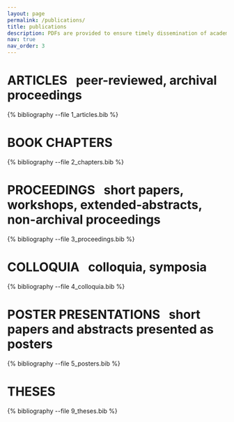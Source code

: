 ```yaml
---
layout: page
permalink: /publications/
title: publications
description: PDFs are provided to ensure timely dissemination of academic work. They can be downloaded for noncommercial, information purposes only, and may not be reposted without permission from the respective copyright holders.
nav: true
nav_order: 3
---
```

<!-- _pages/publications.md -->
<div class="publications">


<h1>ARTICLES
<span class="description"> &nbsp; peer-reviewed, archival proceedings</span></h1>
{% bibliography --file 1_articles.bib %}

<h1>BOOK CHAPTERS </h1>
{% bibliography --file 2_chapters.bib %}

<h1>PROCEEDINGS
<span class="description"> &nbsp; short papers, workshops, extended-abstracts, non-archival proceedings</span></h1>
{% bibliography --file 3_proceedings.bib %}

<h1>COLLOQUIA
<span class="description"> &nbsp; colloquia, symposia</span></h1>
{% bibliography --file 4_colloquia.bib %}

<h1>POSTER PRESENTATIONS
<span class="description"> &nbsp; short papers and abstracts presented as posters</span></h1>
{% bibliography --file 5_posters.bib %}

<h1>THESES</h1>
{% bibliography --file 9_theses.bib %}

</div> <!-- end pubs -->


